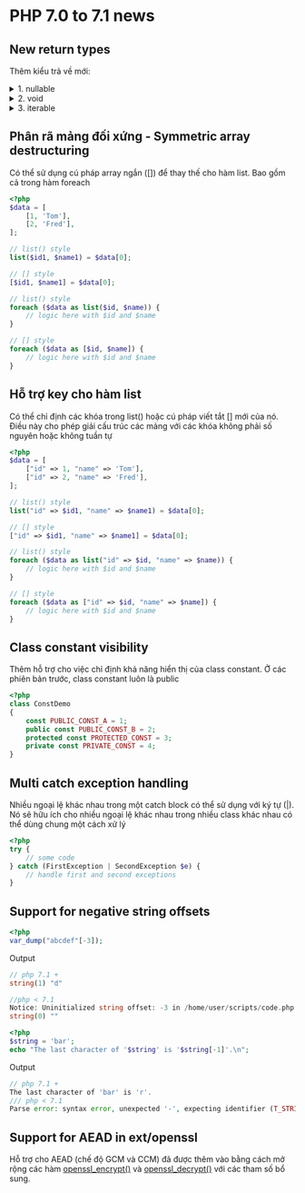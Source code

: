 # PHP 7.0 to 7.1 news

## New return types

Thêm kiểu trả về mới:

<details><summary>1. nullable</summary>

```php
<?php
function testReturn(): ?string
{
    return null;
}
```

</details>

<details><summary>2. void</summary>

```php
<?php
function swap(): void
{
    return;
}
```

</details>

</details>

<details><summary>3. iterable</summary>

Một pseudo-type mới (tương tự như [callable](https://www.php.net/manual/en/language.types.callable.php)) gọi là [iterable](https://www.php.net/manual/en/language.types.iterable.php)

```php
<?php
function iterator(iterable $iter)
{
    foreach ($iter as $val) {
        //
    }
}
```

</details>

## Phân rã mảng đối xứng - Symmetric array destructuring

Có thể sử dụng cú pháp array ngắn ([]) để thay thế cho hàm list.
Bao gồm cả trong hàm foreach

```php
<?php
$data = [
    [1, 'Tom'],
    [2, 'Fred'],
];

// list() style
list($id1, $name1) = $data[0];

// [] style
[$id1, $name1] = $data[0];

// list() style
foreach ($data as list($id, $name)) {
    // logic here with $id and $name
}

// [] style
foreach ($data as [$id, $name]) {
    // logic here with $id and $name
}
```

## Hỗ trợ key cho hàm list

Có thể chỉ định các khóa trong list() hoặc cú pháp viết tắt [] mới của nó. Điều này cho phép giải cấu trúc các mảng với các khóa không phải số nguyên hoặc không tuần tự

```php
<?php
$data = [
    ["id" => 1, "name" => 'Tom'],
    ["id" => 2, "name" => 'Fred'],
];

// list() style
list("id" => $id1, "name" => $name1) = $data[0];

// [] style
["id" => $id1, "name" => $name1] = $data[0];

// list() style
foreach ($data as list("id" => $id, "name" => $name)) {
    // logic here with $id and $name
}

// [] style
foreach ($data as ["id" => $id, "name" => $name]) {
    // logic here with $id and $name
}
```

## Class constant visibility

Thêm hỗ trợ cho việc chỉ định khả năng hiển thị của class constant.
Ở các phiên bản trước, class constant luôn là public

```php
<?php
class ConstDemo
{
    const PUBLIC_CONST_A = 1;
    public const PUBLIC_CONST_B = 2;
    protected const PROTECTED_CONST = 3;
    private const PRIVATE_CONST = 4;
}
```

## Multi catch exception handling

Nhiều ngoại lệ khác nhau trong một catch block có thể sử dụng với ký tự (|).
Nó sẽ hữu ích cho nhiều ngoại lệ khác nhau trong nhiều class khác nhau có thể dùng chung một cách xử lý

```php
<?php
try {
    // some code
} catch (FirstException | SecondException $e) {
    // handle first and second exceptions
}
```

## Support for negative string offsets

```php
<?php
var_dump("abcdef"[-3]);
```

Output

```php
// php 7.1 +
string(1) "d"

//php < 7.1
Notice: Uninitialized string offset: -3 in /home/user/scripts/code.php on line 2
string(0) ""
```

```php
<?php
$string = 'bar';
echo "The last character of '$string' is '$string[-1]'.\n";
```

Output

```php
// php 7.1 +
The last character of 'bar' is 'r'.
/// php < 7.1
Parse error: syntax error, unexpected '-', expecting identifier (T_STRING) or variable (T_VARIABLE) or number (T_NUM_STRING) in ...
```

## Support for AEAD in ext/openssl

Hỗ trợ cho AEAD (chế độ GCM và CCM) đã được thêm vào bằng cách mở rộng các hàm [openssl_encrypt()](https://www.php.net/manual/en/function.openssl-encrypt.php) và [openssl_decrypt()](https://www.php.net/manual/en/function.openssl-decrypt.php) với các tham số bổ sung.

